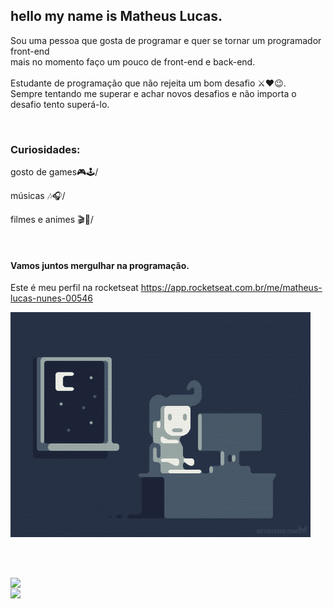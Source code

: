 ## hello my name is Matheus Lucas.

Sou uma pessoa que gosta de programar e quer se tornar um programador front-end <br/>
mais no momento faço um pouco de front-end e back-end.<br/>
<br/>
Estudante de programação que não rejeita um bom desafio ⚔❤😉.<br/>
Sempre tentando me superar e achar novos desafios e não importa o desafio 
tento superá-lo.


<br/>

### Curiosidades:

gosto de games🎮🕹/

músicas 🎶🎧/ 

filmes e animes 🎬🎥/ 

 <br/>
 
 #### Vamos juntos mergulhar na programação.
Este é meu perfil na rocketseat https://app.rocketseat.com.br/me/matheus-lucas-nunes-00546

![hello](https://github.com/Lukeofwar/Lukeofwar/blob/main/e426702edf874b181aced1e2fa5c6cde.gif)

<br/><br/>
<td><img width="495px" align="left" src="https://github-readme-stats.vercel.app/api?username=Lukeofwar&theme=buefy"/> 
 
 <br/> 
 
 <img width="400px" align="left" src="https://github-readme-stats.vercel.app/api/top-langs/?username=Lukeofwar&hide=html&layout=compact&theme=buefy" />  
 
 <br/>
 










